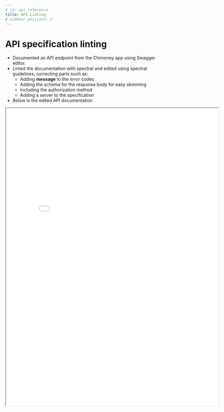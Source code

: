 ```yaml
---
# id: api-reference
title: API Linting
# sidebar_position: 2
---
```


# API specification linting 
- Documented an API endpoint from the Chimoney app using Swagger editor.
- Linted the documentation with spectral and edited using spectral guidelines, correcting parts such as:
    - Adding **message** to the error codes
    - Adding the schema for the response body for easy skimming
    - Including the authorization method
    - Adding a server to the specification 
- Below is the edited API documentation 

<iframe 
  src="/api.html" 
  width="135%" 
  height="950" 
  style={{ border: '1px solid #ddd', borderRadius: '8px' }}
/>



